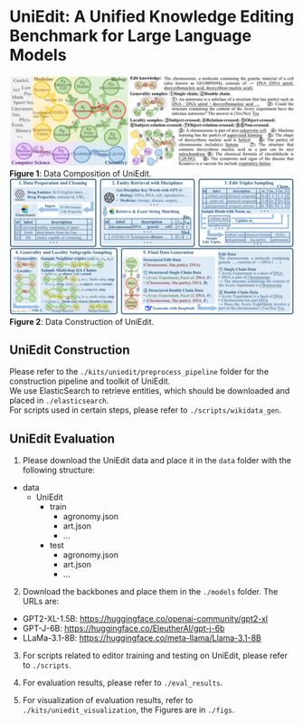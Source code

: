 # UniEdit: A Unified Knowledge Editing Benchmark for Large Language Models
![](figs\fig_UniEdit_dataset_design.svg)
**Figure 1**: Data Composition of UniEdit.
![](figs\fig_uniedit_data_construction.svg)
**Figure 2**: Data Construction of UniEdit.

## UniEdit Construction
Please refer to the `./kits/uniedit/preprocess_pipeline` folder for the construction pipeline and toolkit of UniEdit.  
We use ElasticSearch to retrieve entities, which should be downloaded and placed in `./elasticsearch`.  
For scripts used in certain steps, please refer to `./scripts/wikidata_gen`.

## UniEdit Evaluation
1. Please download the UniEdit data and place it in the `data` folder with the following structure:
- data
    - UniEdit
        - train
            - agronomy.json
            - art.json
            - ...
        - test
            - agronomy.json
            - art.json
            - ...

2. Download the backbones and place them in the `./models` folder. The URLs are:

- GPT2-XL-1.5B: https://huggingface.co/openai-community/gpt2-xl  
- GPT-J-6B: https://huggingface.co/EleutherAI/gpt-j-6b  
- LLaMa-3.1-8B: https://huggingface.co/meta-llama/Llama-3.1-8B

3. For scripts related to editor training and testing on UniEdit, please refer to `./scripts`.

4. For evaluation results, please refer to `./eval_results`.

5. For visualization of evaluation results, refer to `./kits/uniedit_visualization`, the Figures are in `./figs`.
